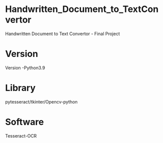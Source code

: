 # Handwritten_Document_to_TextConvertor
Handwritten Document to Text Convertor - Final Project

# Version
Version -Python3.9

# Library
 pytesseract/tkinter/Opencv-python

 # Software 
 Tesseract-OCR
 


